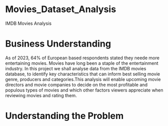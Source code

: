 # Movies_Dataset_Analysis

IMDB Movies Analysis

# Business Understanding
As of 2023, 64% of European based respondents stated they neede more entertaining movies. Movies have long been a staple of the entertainment industry. In this project we shall analyse data from the IMDB movies database, to identify key characteristics that can inform best selling movie genre, producers and categories.This analysis will enable upcoming movie directors and movie companies to decide on the most profitable and populous types of movies and which other factors viewers appreciate when reviewing movies and rating them.

# Understanding the Problem
